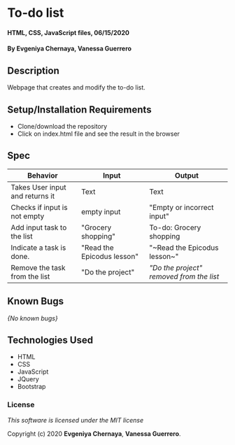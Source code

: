 # To-do list

#### HTML, CSS, JavaScript files, 06/15/2020

#### By **Evgeniya Chernaya**, **Vanessa Guerrero**

## Description

Webpage that creates and modify the to-do list.

## Setup/Installation Requirements

* Clone/download the repository
* Click on index.html file and see the result in the browser

## Spec

| Behavior | Input | Output|
|----------|-------|-------|
| Takes User input and returns it | Text | Text |
| Checks if input is not empty | empty input | "Empty or incorrect input" |
| Add input task to the list | "Grocery shopping" | To-do: Grocery shopping |
| Indicate a task is done. | "Read the Epicodus lesson"| "~Read the Epicodus lesson~" |
| Remove the task from the list | "Do the project" | _"Do the project" removed from the list_ |

## Known Bugs

_{No known bugs}_


## Technologies Used

  * HTML
  * CSS
  * JavaScript
  * JQuery
  * Bootstrap

### License

_This software is licensed under the MIT license_

Copyright (c) 2020 **Evgeniya Chernaya**, **Vanessa Guerrero**.

